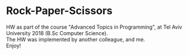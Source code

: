 # Rock-Paper-Scissors
HW as part of the course "Advanced Topics in Programming", at Tel Aviv University 2018 (B.Sc Computer Science).\
The HW was implemented by another colleague, and me.\
Enjoy!
